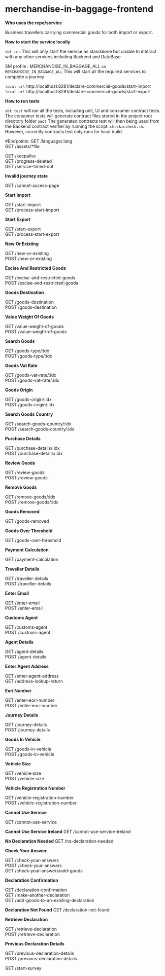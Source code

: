
# merchandise-in-baggage-frontend

**Who uses the repo/service**

Business travellers carrying commercial goods for both import or export.

**How to start the service locally**

`sbt run` This will only start the service as standalone but unable to interact with any other services including Backend and DataBase

SM profile : MERCHANDISE_IN_BAGGAGE_ALL
`sm MERCHANDISE_IN_BAGGAGE_ALL` This will start all the required services to complete a journey

`local url` http://localhost:8281/declare-commercial-goods/start-import
`local url` http://localhost:8281/declare-commercial-goods/start-export

**How to run tests**

`sbt test` will run all the tests, including unit, UI and consumer contract tests. The consumer tests will generate
contract files stored in the project root directory folder `pact`
The generated contracts test will then being used from the Backend contract verifier by running the script:
`checkincheck.sh`. However, currently contracts test only runs for local build.

#Endpoints:
GET         /language/:lang              
GET        /assets/*file                 

GET        /keepalive                    
GET        /progress-deleted             
GET        /service-timed-out            

**Invalid journey state**

GET        /cannot-access-page           

**Start Import**

GET        /start-import                 
GET        /process-start-import         

**Start Export**

GET        /start-export                 
GET        /process-start-export         

**New Or Existing**

GET        /new-or-existing              
POST       /new-or-existing              

**Excise And Restricted Goods**

GET        /excise-and-restricted-goods  
POST       /excise-and-restricted-goods  

**Goods Destination**

GET        /goods-destination            
POST       /goods-destination            

**Value Weight Of Goods**

GET        /value-weight-of-goods        
POST       /value-weight-of-goods        

**Search Goods**

GET        /goods-type/:idx              
POST       /goods-type/:idx              

**Goods Vat Rate**

GET        /goods-vat-rate/:idx          
POST       /goods-vat-rate/:idx          

**Goods Origin**

GET        /goods-origin/:idx            
POST       /goods-origin/:idx            

**Search Goods Country**

GET        /search-goods-country/:idx    
POST       /search-goods-country/:idx    

**Purchase Details**

GET        /purchase-details/:idx        
POST       /purchase-details/:idx        

**Review Goods**

GET        /review-goods                 
POST       /review-goods                 

**Remove Goods**

GET        /remove-goods/:idx            
POST       /remove-goods/:idx            

**Goods Removed**

GET        /goods-removed                

**Goods Over Threshold**

GET        /goods-over-threshold         

**Payment Calculation**

GET        /payment-calculation          

**Traveller Details**

GET        /traveller-details            
POST       /traveller-details            

**Enter Email**

GET        /enter-email                  
POST       /enter-email                  

**Customs Agent**

GET        /customs-agent                
POST       /customs-agent                

**Agent Details**

GET        /agent-details                
POST       /agent-details                

**Enter Agent Address**

GET        /enter-agent-address          
GET        /address-lookup-return        

**Eori Number**

GET        /enter-eori-number            
POST       /enter-eori-number            

**Journey Details**

GET        /journey-details              
POST       /journey-details              

**Goods In Vehicle**

GET        /goods-in-vehicle             
POST       /goods-in-vehicle             

**Vehicle Size**

GET        /vehicle-size                 
POST       /vehicle-size                 

**Vehicle Registration Number**

GET        /vehicle-registration-number  
POST       /vehicle-registration-number  

**Cannot Use Service**

GET        /cannot-use-service           

**Cannot Use Service Ireland**
GET        /cannot-use-service-ireland   

**No Declaration Needed**
GET        /no-declaration-needed        

**Check Your Answer**

GET        /check-your-answers           
POST       /check-your-answers           
GET        /check-your-answers/add-goods 

**Declaration Confirmation**

GET        /declaration-confirmation     
GET        /make-another-declaration     
GET        /add-goods-to-an-existing-declaration     


**Declaration Not Found**
GET        /declaration-not-found        

**Retrieve Declaration**

GET        /retrieve-declaration         
POST       /retrieve-declaration         

**Previous Declaration Details**

GET        /previous-declaration-details        
POST       /previous-declaration-details        

GET         /start-survey                
